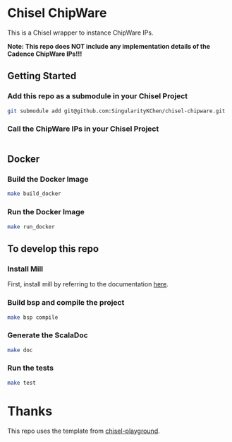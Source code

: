 # Chisel ChipWare

This is a Chisel wrapper to instance ChipWare IPs.

**Note: This repo does NOT include any implementation details of the Cadence ChipWare IPs!!!**

## Getting Started

### Add this repo as a submodule in your Chisel Project

```bash
git submodule add git@github.com:SingularityKChen/chisel-chipware.git
```

### Call the ChipWare IPs in your Chisel Project

```scala

```

## Docker

### Build the Docker Image

```bash
make build_docker
```

### Run the Docker Image

```bash
make run_docker
```

## To develop this repo

### Install Mill

First, install mill by referring to the documentation [here](https://com-lihaoyi.github.io/mill).

### Build bsp and compile the project

```bash
make bsp compile
```

### Generate the ScalaDoc

```bash
make doc
```

### Run the tests

```bash
make test
```

# Thanks

This repo uses the template from [chisel-playground](https://github.com/OpenXiangShan/chisel-playground).
